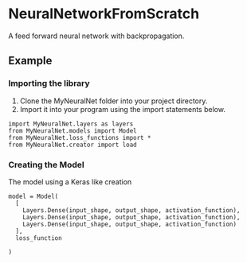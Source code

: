 # NeuralNetworkFromScratch
A feed forward neural network with backpropagation. 

## Example
### Importing the library

1. Clone the MyNeuralNet folder into your project directory.
2. Import it into your program using the import statements below.

```
import MyNeuralNet.layers as layers
from MyNeuralNet.models import Model
from MyNeuralNet.loss_functions import *
from MyNeuralNet.creator import load
```

### Creating the Model
The model using a Keras like creation
```
model = Model(
  [
    Layers.Dense(input_shape, output_shape, activation_function),
    Layers.Dense(input_shape, output_shape, activation_function),
    Layers.Dense(input_shape, output_shape, activation_function)
  ],
  loss_function

)
```
